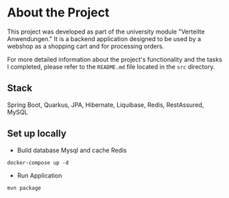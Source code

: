 # About the Project
This project was developed as part of the university module "Verteilte Anwendungen." It is a backend application designed to be used by a webshop as a shopping cart and for processing orders.

For more detailed information about the project's functionality and the tasks I completed, please refer to the `README.md` file located in the `src` directory.

## Stack
Spring Boot, Quarkus, JPA, Hibernate, Liquibase, Redis, RestAssured, MySQL

## Set up locally

- Build database Mysql and cache Redis
```
docker-compose up -d
```
- Run Application
```
mvn package
```
